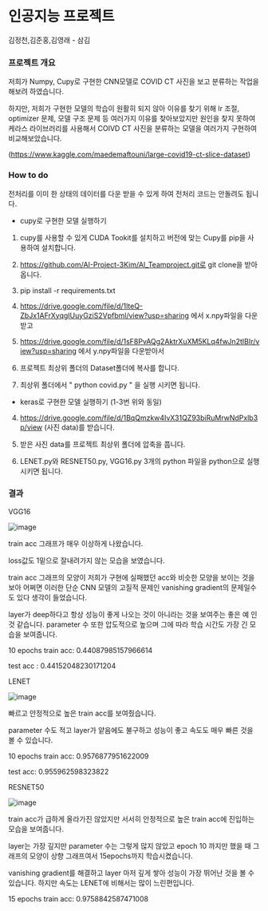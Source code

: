 # 인공지능 프로젝트

김정천,김준홍,김영래 - 삼김
### 프로젝트 개요
저희가 Numpy, Cupy로 구현한 CNN모델로 COVID CT 사진을 보고 분류하는 작업을 해보려 하였습니다.

하지만, 저희가 구현한 모델의 학습이 원활히 되지 않아 이유를 찾기 위해 lr 조절, optimizer 문제, 모델 구조 문제 등 여러가지 이유를 찾아보았지만 원인을 찾지 못하여 케라스 라이브러리를 사용해서 COIVD CT 사진을 분류하는 모델을 여러가지 구현하여 비교해보았습니다.

(https://www.kaggle.com/maedemaftouni/large-covid19-ct-slice-dataset)

### How to do
전처리를 이미 한 상태의 데이터를 다운 받을 수 있게 하여 전처리 코드는 안돌려도 됩니다.

- cupy로 구현한 모델 실행하기

1. cupy를 사용할 수 있게 CUDA Tookit를 설치하고 버전에 맞는 Cupy를 pip을 사용하여 설치합니다.

2. https://github.com/AI-Project-3Kim/AI_Teamproject.git로 git clone을 받아옵니다.

3. pip install -r requirements.txt

4. https://drive.google.com/file/d/1lteQ-ZbJx1AFrXyqgIUuyGziS2Vpfbml/view?usp=sharing 에서 x.npy파일을 다운 받고

5. https://drive.google.com/file/d/1sF8PvAQg2AktrXuXM5KLq4fwJn2tIBIr/view?usp=sharing 에서 y.npy파일을 다운받아서

6. 프로젝트 최상위 폴더의 Dataset폴더에 복사를 합니다.

7. 최상위 폴더에서 " python covid.py " 을 실행 시키면 됩니다.


- keras로 구현한 모델 실행하기 (1-3번 위와 동일)

4. https://drive.google.com/file/d/1BqQmzkw4IvX31QZ93biRuMrwNdPxlb3p/view (사진 data)를 받습니다.

5. 받은 사진 data를 프로젝트 최상위 폴더에 압축을 풉니다.

6. LENET.py와 RESNET50.py, VGG16.py 3개의 python 파일을 python으로 실행시키면 됩니다.

### 결과

VGG16

![image](https://user-images.githubusercontent.com/30318926/120109400-3f8dff80-c1a4-11eb-9edd-a724fe89a330.png)

train acc 그래프가 매우 이상하게 나왔습니다.

loss값도 1밑으로 잘내려가지 않는 모습을 보였습니다.

train acc 그래프의 모양이 저희가 구현에 실패했던 acc와 비슷한 모양을 보이는 것을 보아 어쩌면 이러한 단순 CNN 모델의 고질적 문제인 vanishing gradient의 문제일수도 있다 생각이 들었습니다.

layer가 deep하다고 항상 성능이 좋게 나오는 것이 아니라는 것을 보여주는 좋은 예 인 것 같습니다. parameter 수 또한 압도적으로 높으며 그에 따라 학습 시간도 가장 긴 모습을 보여줍니다.

10 epochs train acc: 0.44087985157966614

test acc : 0.44152048230171204

LENET

![image](https://user-images.githubusercontent.com/30318926/120109502-a7dce100-c1a4-11eb-941c-cd14ef857e08.png)

빠르고 안정적으로 높은 train acc를 보여줬습니다. 

parameter 수도 적고 layer가 얕음에도 불구하고 성능이 좋고 속도도 매우 빠른 것을 볼 수 있습니다.

10 epochs train acc: 0.9576877951622009

test acc: 0.955962598323822

RESNET50

![image](https://user-images.githubusercontent.com/30318926/120109508-ae6b5880-c1a4-11eb-9435-e5e93e97f746.png)

train acc가 급하게 올라가진 않았지만 서서히 안정적으로 높은 train acc에 진입하는 모습을 보여줍니다.

layer는 가장 깊지만 parameter 수는 그렇게 많지 않았고 epoch 10 까지만 했을 때 그래프의 모양이 상향 그래프여서 15epochs까지 학습시켰습니다.

vanishing gradient를 해결하고 layer 마저 깊게 쌓아 성능이 가장 뛰어난 것을 볼 수 있습니다. 하지만 속도는 LENET에 비해서는 많이 느린편입니다.

15 epochs train acc: 0.9758842587471008


